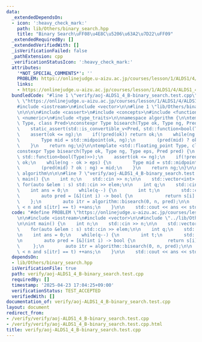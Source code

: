 ```yaml
---
data:
  _extendedDependsOn:
  - icon: ':heavy_check_mark:'
    path: lib/Others/binary_search.hpp
    title: "Binary Search\uFF08\u4E8C\u5206\u63A2\u7D22\uFF09"
  _extendedRequiredBy: []
  _extendedVerifiedWith: []
  _isVerificationFailed: false
  _pathExtension: cpp
  _verificationStatusIcon: ':heavy_check_mark:'
  attributes:
    '*NOT_SPECIAL_COMMENTS*': ''
    PROBLEM: https://onlinejudge.u-aizu.ac.jp/courses/lesson/1/ALDS1/4/ALDS1_4_B
    links:
    - https://onlinejudge.u-aizu.ac.jp/courses/lesson/1/ALDS1/4/ALDS1_4_B
  bundledCode: "#line 1 \"verify/aoj-ALDS1_4_B-binary_search.test.cpp\"\n#define PROBLEM\
    \ \"https://onlinejudge.u-aizu.ac.jp/courses/lesson/1/ALDS1/4/ALDS1_4_B\"\n\n\
    #include <iostream>\n#include <vector>\n\n#line 1 \"lib/Others/binary_search.hpp\"\
    \n\n\n\n#include <cassert>\n#include <concepts>\n#include <functional>\n#include\
    \ <numeric>\n#include <type_traits>\n\nnamespace algorithm {\n\ntemplate <std::integral\
    \ Type, class Pred>\nconstexpr Type bisearch(Type ok, Type ng, Pred pred) {\n\
    \    static_assert(std::is_convertible_v<Pred, std::function<bool(Type)>>);\n\
    \    assert(ok <= ng);\n    if(!pred(ok)) return ok;\n    while(ng - ok > 1) {\n\
    \        Type mid = std::midpoint(ok, ng);\n        (pred(mid) ? ok : ng) = mid;\n\
    \    }\n    return ng;\n}\n\ntemplate <std::floating_point Type, class Pred>\n\
    constexpr Type bisearch(Type ok, Type ng, Type eps, Pred pred) {\n    static_assert(std::is_convertible_v<Pred,\
    \ std::function<bool(Type)>>);\n    assert(ok <= ng);\n    if(!pred(ok)) return\
    \ ok;\n    while(ng - ok > eps) {\n        Type mid = std::midpoint(ok, ng);\n\
    \        (pred(mid) ? ok : ng) = mid;\n    }\n    return ng;\n}\n\n}  // namespace\
    \ algorithm\n\n\n#line 7 \"verify/aoj-ALDS1_4_B-binary_search.test.cpp\"\n\nint\
    \ main() {\n    int n;\n    std::cin >> n;\n\n    std::vector<int> s(n);\n   \
    \ for(auto &elem : s) std::cin >> elem;\n\n    int q;\n    std::cin >> q;\n\n\
    \    int ans = 0;\n    while(q--) {\n        int t;\n        std::cin >> t;\n\n\
    \        auto pred = [&](int i) -> bool {\n            return s[i] < t;\n    \
    \    };\n        auto itr = algorithm::bisearch(0, n, pred);\n\n        if(itr\
    \ < n and s[itr] == t) ++ans;\n    }\n\n    std::cout << ans << std::endl;\n}\n"
  code: "#define PROBLEM \"https://onlinejudge.u-aizu.ac.jp/courses/lesson/1/ALDS1/4/ALDS1_4_B\"\
    \n\n#include <iostream>\n#include <vector>\n\n#include \"../lib/Others/binary_search.hpp\"\
    \n\nint main() {\n    int n;\n    std::cin >> n;\n\n    std::vector<int> s(n);\n\
    \    for(auto &elem : s) std::cin >> elem;\n\n    int q;\n    std::cin >> q;\n\
    \n    int ans = 0;\n    while(q--) {\n        int t;\n        std::cin >> t;\n\
    \n        auto pred = [&](int i) -> bool {\n            return s[i] < t;\n   \
    \     };\n        auto itr = algorithm::bisearch(0, n, pred);\n\n        if(itr\
    \ < n and s[itr] == t) ++ans;\n    }\n\n    std::cout << ans << std::endl;\n}\n"
  dependsOn:
  - lib/Others/binary_search.hpp
  isVerificationFile: true
  path: verify/aoj-ALDS1_4_B-binary_search.test.cpp
  requiredBy: []
  timestamp: '2025-04-23 17:04:25+09:00'
  verificationStatus: TEST_ACCEPTED
  verifiedWith: []
documentation_of: verify/aoj-ALDS1_4_B-binary_search.test.cpp
layout: document
redirect_from:
- /verify/verify/aoj-ALDS1_4_B-binary_search.test.cpp
- /verify/verify/aoj-ALDS1_4_B-binary_search.test.cpp.html
title: verify/aoj-ALDS1_4_B-binary_search.test.cpp
---
```

